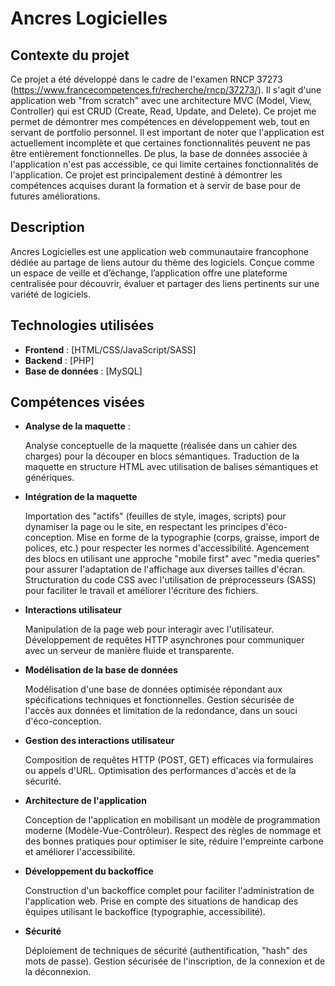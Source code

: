 # Ancres Logicielles

## Contexte du projet

Ce projet a été développé dans le cadre de l'examen RNCP 37273 (https://www.francecompetences.fr/recherche/rncp/37273/).
Il s'agit d'une application web "from scratch" avec une architecture MVC (Model, View, Controller) qui est CRUD (Create, Read, Update, and Delete). Ce projet me permet de démontrer mes compétences en développement web, tout en servant de portfolio personnel.
Il est important de noter que l'application est actuellement incomplète et que certaines fonctionnalités peuvent ne pas être entièrement fonctionnelles. De plus, la base de données associée à l'application n'est pas accessible, ce qui limite certaines fonctionnalités de l'application. Ce projet est principalement destiné à démontrer les compétences acquises durant la formation et à servir de base pour de futures améliorations.

## Description

Ancres Logicielles est une application web communautaire francophone dédiée au partage de liens autour du thème des logiciels. Conçue comme un espace de veille et d’échange, l’application offre une plateforme centralisée pour découvrir, évaluer et partager des liens pertinents sur une variété de logiciels.

## Technologies utilisées

- **Frontend** : [HTML/CSS/JavaScript/SASS]
- **Backend** : [PHP]
- **Base de données** : [MySQL]

## Compétences visées

- **Analyse de la maquette** :

  Analyse conceptuelle de la maquette (réalisée dans un cahier des charges) pour la découper en blocs sémantiques.
  Traduction de la maquette en structure HTML avec utilisation de balises sémantiques et génériques.

- **Intégration de la maquette**

    Importation des "actifs" (feuilles de style, images, scripts) pour dynamiser la page ou le site, en respectant les principes d'éco-conception.
    Mise en forme de la typographie (corps, graisse, import de polices, etc.) pour respecter les normes d'accessibilité.
    Agencement des blocs en utilisant une approche "mobile first" avec "media queries" pour assurer l'adaptation de l'affichage aux diverses tailles d'écran.
    Structuration du code CSS avec l'utilisation de préprocesseurs (SASS) pour faciliter le travail et améliorer l'écriture des fichiers.

- **Interactions utilisateur**

    Manipulation de la page web pour interagir avec l'utilisateur.
    Développement de requêtes HTTP asynchrones pour communiquer avec un serveur de manière fluide et transparente.

- **Modélisation de la base de données**

    Modélisation d'une base de données optimisée répondant aux spécifications techniques et fonctionnelles.
    Gestion sécurisée de l'accès aux données et limitation de la redondance, dans un souci d'éco-conception.

- **Gestion des interactions utilisateur**

    Composition de requêtes HTTP (POST, GET) efficaces via formulaires ou appels d'URL.
    Optimisation des performances d'accès et de la sécurité.

- **Architecture de l'application**

    Conception de l'application en mobilisant un modèle de programmation moderne (Modèle-Vue-Contrôleur).
    Respect des règles de nommage et des bonnes pratiques pour optimiser le site, réduire l'empreinte carbone et améliorer l'accessibilité.

- **Développement du backoffice**

    Construction d'un backoffice complet pour faciliter l'administration de l'application web.
    Prise en compte des situations de handicap des équipes utilisant le backoffice (typographie, accessibilité).

- **Sécurité**

    Déploiement de techniques de sécurité (authentification, "hash" des mots de passe).
    Gestion sécurisée de l'inscription, de la connexion et de la déconnexion.
